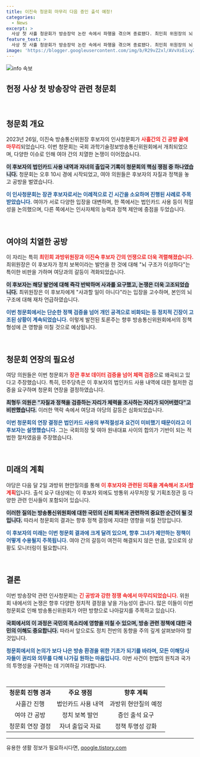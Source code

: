 ```yaml
---
title: 이진숙 청문회 마무리 다음 증인 출석 예정!
categories:
  - News
excerpt: >
  사상 첫 사흘 청문회가 방송장악 논란 속에서 파행을 겪으며 종료됐다. 최민희 위원장의 뇌 구조 이상 발언으로 여야 간 격렬한 공방이 벌어졌고, 이진숙 후보자는 법인카드 사용 내역 검증을 둘러싸고 강하게 반발했다.
feature_text: >
  사상 첫 사흘 청문회가 방송장악 논란 속에서 파행을 겪으며 종료됐다. 최민희 위원장의 뇌 구조 이상 발언으로 여야 간 격렬한 공방이 벌어졌고, 이진숙 후보자는 법인카드 사용 내역 검증을 둘러싸고 강하게 반발했다.
image: 'https://blogger.googleusercontent.com/img/b/R29vZ2xl/AVvXsEixyZcFfHzMRdzZMjFBmAUKJYCLCGyLL1o632UiGVXcaFdKo_bkvkuCioo0uUKlGfBVcT3P84aROyZIXSBEx3Aw5nCQ3pTgDom1WDC4m8eifvWiAmWEEVb4x6G_l8C0QH225ldMjyaFvpxGEBGNO37VmDTDMHGhJPq73UglMfDca1-0aw/s1600/blogspot.png'
---
```


<p><img src="https://blogger.googleusercontent.com/img/b/R29vZ2xl/AVvXsEixyZcFfHzMRdzZMjFBmAUKJYCLCGyLL1o632UiGVXcaFdKo_bkvkuCioo0uUKlGfBVcT3P84aROyZIXSBEx3Aw5nCQ3pTgDom1WDC4m8eifvWiAmWEEVb4x6G_l8C0QH225ldMjyaFvpxGEBGNO37VmDTDMHGhJPq73UglMfDca1-0aw/s1600/blogspot.png" alt="info 속보" /></p>

<h2 data-ke-size="size26">헌정 사상 첫 방송장악 관련 청문회</h2>

<p data-ke-size="size16">&nbsp;</p>

<h2 data-ke-size="size26">청문회 개요</h2>

<p data-ke-size="size16">2023년 26일, 이진숙 방송통신위원장 후보자의 인사청문회가 <b><span style="color: #ee2323;">사흘간의 긴 공방 끝에 마무리</span></b>되었습니다. 이번 청문회는 국회 과학기술정보방송통신위원회에서 개최되었으며, 다양한 이슈로 인해 여야 간의 치열한 논쟁이 이어졌습니다.</p>

<p data-ke-size="size16"><b><span style="background-color: #21538527;">이 후보자의 법인카드 사용 내역과 자녀의 출입국 기록이 청문회의 핵심 쟁점 중 하나였습니다.</span></b> 청문회는 오후 10시 경에 시작되었고, 여야 의원들은 후보자의 자질과 정책을 놓고 공방을 벌였습니다.</p>

<p data-ke-size="size16"><b><span style="color: #1a5490;">이 인사청문회는 장관 후보자로서는 이례적으로 긴 시간을 소요하며 진행된 사례로 주목받았습니다.</span></b> 여야가 서로 다양한 입장을 대변하며, 한 쪽에서는 법인카드 사용 등이 적절성을 논의했으며, 다른 쪽에서는 인사자체의 능력과 정책 제안에 중점을 두었습니다.</p>

<p data-ke-size="size16">&nbsp;</p>

<h2 data-ke-size="size26">여야의 치열한 공방</h2>

<p data-ke-size="size16">이 자리는 특히 <b><span style="color: #ee2323;">최민희 과방위원장과 이진숙 후보자 간의 언쟁으로 더욱 격렬해졌습니다.</span></b> 최위원장은 이 후보자가 정치 보복이라는 발언을 한 것에 대해 "뇌 구조가 이상하다"는 특이한 비판을 가하며 여당과의 갈등이 격화되었습니다.</p>

<p data-ke-size="size16"><b><span style="background-color: #21538527;">이 후보자는 해당 발언에 대해 즉각 반박하며 사과를 요구했고, 논쟁은 더욱 고조되었습니다.</span></b> 최위원장은 이 후보자에게 "사과할 일이 아니다"라는 입장을 고수하며, 본인의 뇌 구조에 대해 재차 언급하였습니다.</p>

<p data-ke-size="size16"><b><span style="color: #1a5490;">이번 청문회에서는 단순한 정책 검증을 넘어 개인 공격으로 비화되는 등 정치적 긴장이 고조된 상황이 계속되었습니다.</span></b> 이렇게 발전된 토론주는 향후 방송통신위원회에서의 정책 형성에 큰 영향을 미칠 것으로 예상됩니다.</p>

<p data-ke-size="size16">&nbsp;</p>

<h2 data-ke-size="size26">청문회 연장의 필요성</h2>

<p data-ke-size="size16">여당 의원들은 이번 청문회가 <b><span style="color: #ee2323;">장관 후보 데이터 검증을 넘어 체력 검증</span></b>으로 왜곡되고 있다고 주장했습니다. 특히, 민주당측은 이 후보자의 법인카드 사용 내역에 대한 철저한 검증을 요구하며 청문회 연장을 결정하였습니다.</p>

<p data-ke-size="size16"><b><span style="background-color: #21538527;">최형두 의원은 "자질과 정책을 검증하는 자리가 체력을 조사하는 자리가 되어버렸다"고 비판했습니다.</span></b> 이러한 맥락 속에서 여당과 야당의 갈등은 심화되었습니다.</p>

<p data-ke-size="size16"><b><span style="color: #1a5490;">이번 청문회의 연장 결정은 법인카드 사용의 부적절성과 요건이 미비했기 때문이라고 이 후보자는 설명했습니다.</span></b> 그는 국회의장 및 여야 원내대표 사이의 합의가 기반이 되는 적법한 절차였음을 주장했습니다.</p>

<p data-ke-size="size16">&nbsp;</p>

<h2 data-ke-size="size26">미래의 계획</h2>

<p data-ke-size="size16">야당은 다음 달 2일 과방위 현안질의를 통해 <b><span style="color: #ee2323;">이 후보자와 관련된 의혹을 계속해서 조사할 계획</span></b>입니다. 출석 요구 대상에는 이 후보자 외에도 방통위 사무처장 및 기획조정관 등 다양한 관련 인사들이 포함되어 있습니다.</p>

<p data-ke-size="size16"><b><span style="background-color: #21538527;">이러한 질의는 방송통신위원회에 대한 국민의 신뢰 회복과 관련하여 중요한 순간이 될 것입니다.</span></b> 따라서 청문회의 결과는 향후 정책 결정에 지대한 영향을 미칠 전망입니다.</p>

<p data-ke-size="size16"><b><span style="color: #1a5490;">이 후보자의 미래는 이번 청문회 결과에 크게 달려 있으며, 향후 그녀가 제안하는 정책이 어떻게 수용될지 주목됩니다.</span></b> 여야 간의 갈등이 여전히 해결되지 않은 만큼, 앞으로의 상황도 모니터링이 필요합니다.</p>

<p data-ke-size="size16">&nbsp;</p>

<h2 data-ke-size="size26">결론</h2>

<p data-ke-size="size16">이번 방송장악 관련 인사청문회는 <b><span style="color: #ee2323;">긴 공방과 강한 정쟁 속에서 마무리되었습니다.</span></b> 위원회 내에서의 논쟁은 향후 다양한 정치적 결정을 낳을 가능성이 큽니다. 많은 이들이 이번 청문회로 인해 방송통신위원회가 어떤 방향으로 나아갈지를 주목하고 있습니다.</p>

<p data-ke-size="size16"><b><span style="background-color: #21538527;">국회에서의 이 과정은 국민의 목소리에 영향을 미칠 수 있으며, 방송 관련 정책에 대한 국민의 이해도 중요합니다.</span></b> 따라서 앞으로도 정치 전반의 동향을 주의 깊게 살펴보아야 할 것입니다.</p>

<p data-ke-size="size16"><b><span style="color: #1a5490;">청문회에서의 논의가 보다 나은 방송 환경을 위한 기초가 되기를 바라며, 모든 이해당사자들이 권리와 의무를 다해 나가길 원하는 마음입니다.</span></b> 이번 사건이 헌법의 원칙과 국가의 투명성을 구현하는 데 기여하길 기대합니다.</p>

<p data-ke-size="size16">&nbsp;</p>

<table>
    <tr>
        <td style="text-align: center; height: 17px;"><b>청문회 진행 경과</b></td>
        <td style="text-align: center; height: 17px;"><b>주요 쟁점</b></td>
        <td style="text-align: center; height: 17px;"><b>향후 계획</b></td>
    </tr>
    <tr>
        <td style="text-align: center; height: 17px;">사흘간 진행</td>
        <td style="text-align: center; height: 17px;">법인카드 사용 내역</td>
        <td style="text-align: center; height: 17px;">과방위 현안질의 예정</td>
    </tr>
    <tr>
        <td style="text-align: center; height: 17px;">여야 간 공방</td>
        <td style="text-align: center; height: 17px;">정치 보복 발언</td>
        <td style="text-align: center; height: 17px;">증인 출석 요구</td>
    </tr>
    <tr>
        <td style="text-align: center; height: 17px;">청문회 연장 결정</td>
        <td style="text-align: center; height: 17px;">자녀 출입국 자료</td>
        <td style="text-align: center; height: 17px;">정책 투명성 강화</td>
    </tr>
</table>

<hr>
유용한 생활 정보가 필요하시다면, <a href="https://qoogle.tistory.com" rel="dofollow">qoogle.tistory.com</a>


